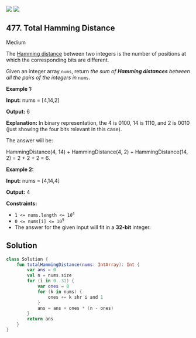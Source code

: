 [![](https://img.shields.io/github/stars/javadev/LeetCode-in-Kotlin?label=Stars&style=flat-square)](https://github.com/javadev/LeetCode-in-Kotlin)
[![](https://img.shields.io/github/forks/javadev/LeetCode-in-Kotlin?label=Fork%20me%20on%20GitHub%20&style=flat-square)](https://github.com/javadev/LeetCode-in-Kotlin/fork)

## 477\. Total Hamming Distance

Medium

The [Hamming distance](https://en.wikipedia.org/wiki/Hamming_distance) between two integers is the number of positions at which the corresponding bits are different.

Given an integer array `nums`, return _the sum of **Hamming distances** between all the pairs of the integers in_ `nums`.

**Example 1:**

**Input:** nums = [4,14,2]

**Output:** 6

**Explanation:** In binary representation, the 4 is 0100, 14 is 1110, and 2 is 0010 (just showing the four bits relevant in this case). 

The answer will be: 

HammingDistance(4, 14) + HammingDistance(4, 2) + HammingDistance(14, 2) = 2 + 2 + 2 = 6.

**Example 2:**

**Input:** nums = [4,14,4]

**Output:** 4

**Constraints:**

*   <code>1 <= nums.length <= 10<sup>4</sup></code>
*   <code>0 <= nums[i] <= 10<sup>9</sup></code>
*   The answer for the given input will fit in a **32-bit** integer.

## Solution

```kotlin
class Solution {
    fun totalHammingDistance(nums: IntArray): Int {
        var ans = 0
        val n = nums.size
        for (i in 0..31) {
            var ones = 0
            for (k in nums) {
                ones += k shr i and 1
            }
            ans = ans + ones * (n - ones)
        }
        return ans
    }
}
```